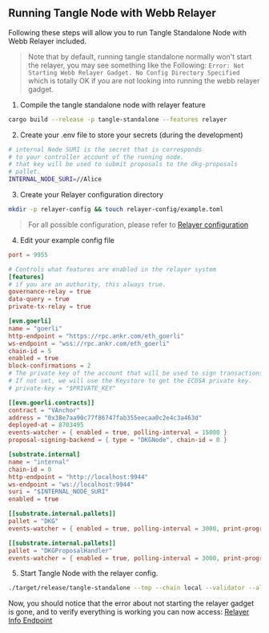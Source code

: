 ## Running Tangle Node with Webb Relayer

Following these steps will allow you to run Tangle Standalone Node with Webb Relayer included.

> Note that by default, running tangle standalone normally won't start the relayer, you may see
something like the Following: `Error: Not Starting Webb Relayer Gadget. No Config Directory Specified`
which is totally OK if you are not looking into running the webb relayer gadget.

1. Compile the tangle standalone node with relayer feature
```sh
cargo build --release -p tangle-standalone --features relayer
```
2. Create your .env file to store your secrets (during the development)

```bash
# internal Node SURI is the secret that is corresponds
# to your controller account of the running node.
# that key will be used to submit proposals to the dkg-proposals
# pallet.
INTERNAL_NODE_SURI=//Alice
```
3. Create your Relayer configuration directory

```sh
mkdir -p relayer-config && touch relayer-config/example.toml
```

> For all possible configuration, please refer to [Relayer configuration](https://github.com/webb-tools/relayer/tree/develop/config#readme)

4. Edit your example config file
```toml
port = 9955

# Controls what features are enabled in the relayer system
[features]
# if you are an authority, this always true.
governance-relay = true
data-query = true
private-tx-relay = true

[evm.goerli]
name = "goerli"
http-endpoint = "https://rpc.ankr.com/eth_goerli"
ws-endpoint = "wss://rpc.ankr.com/eth_goerli"
chain-id = 5
enabled = true
block-confirmations = 2
# The private key of the account that will be used to sign transactions
# If not set, we will use the Keystore to get the ECDSA private key.
# private-key = "$PRIVATE_KEY"

[[evm.goerli.contracts]]
contract = "VAnchor"
address = "0x38e7aa90c77f86747fab355eecaa0c2e4c3a463d"
deployed-at = 8703495
events-watcher = { enabled = true, polling-interval = 15000 }
proposal-signing-backend = { type = "DKGNode", chain-id = 0 }

[substrate.internal]
name = "internal"
chain-id = 0
http-endpoint = "http://localhost:9944"
ws-endpoint = "ws://localhost:9944"
suri = "$INTERNAL_NODE_SURI"
enabled = true

[[substrate.internal.pallets]]
pallet = "DKG"
events-watcher = { enabled = true, polling-interval = 3000, print-progress-interval = 30000 }

[[substrate.internal.pallets]]
pallet = "DKGProposalHandler"
events-watcher = { enabled = true, polling-interval = 3000, print-progress-interval = 30000 }
```
5. Start Tangle Node with the relayer config.

```sh
./target/release/tangle-standalone --tmp --chain local --validator --alice --rpc-cors all --rpc-methods=unsafe --rpc-port 9944 --relayer-config-dir ./relayer-config
```

Now, you should notice that the error about not starting the relayer gadget is gone, and to verify everything is working
you can now access: [Relayer Info Endpoint](http://localhost:9955/api/v1/info)
